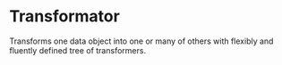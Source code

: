 # Transformator
Transforms one data object into one or many of others with flexibly and fluently defined tree of transformers.
